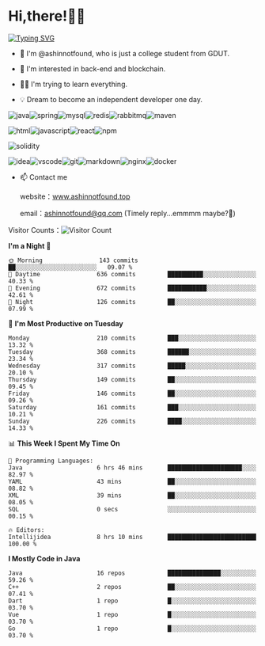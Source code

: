 # Hi,there!👨‍🔧
[![Typing SVG](https://readme-typing-svg.herokuapp.com?font=Fira+Code&pause=1000&width=435&lines=Welcome%2C+this+is+ashinnotfound%F0%9F%98%81+)](https://git.io/typing-svg)

- 👋 I'm @ashinnotfound, who is just a college student from GDUT.

- 👀 I'm interested in back-end and blockchain.

- 👨‍🔧 I'm trying to learn everything.

- 💡 Dream to become an independent developer one day.

![java](https://img.shields.io/badge/Java-ED8B00?style=for-the-badge&logo=openjdk&logoColor=white)![spring](https://img.shields.io/badge/Spring-6DB33F?style=for-the-badge&logo=spring&logoColor=white)![mysql](https://img.shields.io/badge/MySQL-005C84?style=for-the-badge&logo=mysql&logoColor=white)![redis](https://img.shields.io/badge/redis-%23DD0031.svg?&style=for-the-badge&logo=redis&logoColor=white)![rabbitmq](https://img.shields.io/badge/rabbitmq-%23FF6600.svg?&style=for-the-badge&logo=rabbitmq&logoColor=white)![maven](https://img.shields.io/badge/apache_maven-C71A36?style=for-the-badge&logo=apachemaven&logoColor=white)

![html](https://img.shields.io/badge/HTML-239120?style=for-the-badge&logo=html5&logoColor=white)![javascript](https://img.shields.io/badge/JavaScript-323330?style=for-the-badge&logo=javascript&logoColor=F7DF1E)![react](https://img.shields.io/badge/React-20232A?style=for-the-badge&logo=react&logoColor=61DAFB)![npm](https://img.shields.io/badge/npm-CB3837?style=for-the-badge&logo=npm&logoColor=white)

![solidity](https://img.shields.io/badge/Solidity-e6e6e6?style=for-the-badge&logo=solidity&logoColor=black)

![idea](https://img.shields.io/badge/IntelliJ_IDEA-000000.svg?style=for-the-badge&logo=intellij-idea&logoColor=white)![vscode](https://img.shields.io/badge/VSCode-0078D4?style=for-the-badge&logo=visual%20studio%20code&logoColor=white)![git](https://img.shields.io/badge/GIT-E44C30?style=for-the-badge&logo=git&logoColor=white
)![markdown](https://img.shields.io/badge/Markdown-000000?style=for-the-badge&logo=markdown&logoColor=white)![nginx](https://img.shields.io/badge/Nginx-009639?style=for-the-badge&logo=nginx&logoColor=white)![docker](https://img.shields.io/badge/Docker-2CA5E0?style=for-the-badge&logo=docker&logoColor=white)

- 📫 Contact me
    
    website：www.ashinnotfound.top
    
    email：ashinnotfound@qq.com (Timely reply...emmmm maybe?🤪)

​Visitor Counts：![Visitor Count](https://profile-counter.glitch.me/ashinnotfound/count.svg)

<!--START_SECTION:waka-->
**I'm a Night 🦉** 

```text
🌞 Morning                143 commits         ██░░░░░░░░░░░░░░░░░░░░░░░   09.07 % 
🌆 Daytime                636 commits         ██████████░░░░░░░░░░░░░░░   40.33 % 
🌃 Evening                672 commits         ███████████░░░░░░░░░░░░░░   42.61 % 
🌙 Night                  126 commits         ██░░░░░░░░░░░░░░░░░░░░░░░   07.99 % 
```
📅 **I'm Most Productive on Tuesday** 

```text
Monday                   210 commits         ███░░░░░░░░░░░░░░░░░░░░░░   13.32 % 
Tuesday                  368 commits         ██████░░░░░░░░░░░░░░░░░░░   23.34 % 
Wednesday                317 commits         █████░░░░░░░░░░░░░░░░░░░░   20.10 % 
Thursday                 149 commits         ██░░░░░░░░░░░░░░░░░░░░░░░   09.45 % 
Friday                   146 commits         ██░░░░░░░░░░░░░░░░░░░░░░░   09.26 % 
Saturday                 161 commits         ███░░░░░░░░░░░░░░░░░░░░░░   10.21 % 
Sunday                   226 commits         ████░░░░░░░░░░░░░░░░░░░░░   14.33 % 
```


📊 **This Week I Spent My Time On** 

```text
💬 Programming Languages: 
Java                     6 hrs 46 mins       █████████████████████░░░░   82.97 % 
YAML                     43 mins             ██░░░░░░░░░░░░░░░░░░░░░░░   08.82 % 
XML                      39 mins             ██░░░░░░░░░░░░░░░░░░░░░░░   08.05 % 
SQL                      0 secs              ░░░░░░░░░░░░░░░░░░░░░░░░░   00.15 % 

🔥 Editors: 
Intellijidea             8 hrs 10 mins       █████████████████████████   100.00 % 
```

**I Mostly Code in Java** 

```text
Java                     16 repos            ███████████████░░░░░░░░░░   59.26 % 
C++                      2 repos             ██░░░░░░░░░░░░░░░░░░░░░░░   07.41 % 
Dart                     1 repo              █░░░░░░░░░░░░░░░░░░░░░░░░   03.70 % 
Vue                      1 repo              █░░░░░░░░░░░░░░░░░░░░░░░░   03.70 % 
Go                       1 repo              █░░░░░░░░░░░░░░░░░░░░░░░░   03.70 % 
```




<!--END_SECTION:waka-->
